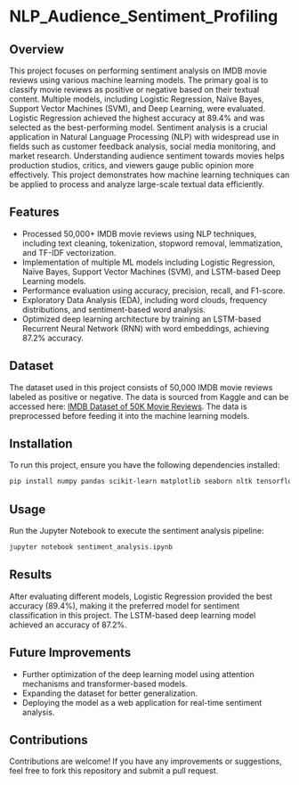 # NLP_Audience_Sentiment_Profiling

## Overview
This project focuses on performing sentiment analysis on IMDB movie reviews using various machine learning models. The primary goal is to classify movie reviews as positive or negative based on their textual content. Multiple models, including Logistic Regression, Naïve Bayes, Support Vector Machines (SVM), and Deep Learning, were evaluated. Logistic Regression achieved the highest accuracy at 89.4% and was selected as the best-performing model.
Sentiment analysis is a crucial application in Natural Language Processing (NLP) with widespread use in fields such as customer feedback analysis, social media monitoring, and market research. Understanding audience sentiment towards movies helps production studios, critics, and viewers gauge public opinion more effectively. This project demonstrates how machine learning techniques can be applied to process and analyze large-scale textual data efficiently.

## Features
- Processed 50,000+ IMDB movie reviews using NLP techniques, including text cleaning, tokenization, stopword removal, lemmatization, and TF-IDF vectorization.
- Implementation of multiple ML models including Logistic Regression, Naïve Bayes, Support Vector Machines (SVM), and LSTM-based Deep Learning models.
- Performance evaluation using accuracy, precision, recall, and F1-score.
- Exploratory Data Analysis (EDA), including word clouds, frequency distributions, and sentiment-based word analysis.
- Optimized deep learning architecture by training an LSTM-based Recurrent Neural Network (RNN) with word embeddings, achieving 87.2% accuracy.

## Dataset
The dataset used in this project consists of 50,000 IMDB movie reviews labeled as positive or negative. The data is sourced from Kaggle and can be accessed here: [IMDB Dataset of 50K Movie Reviews](https://www.kaggle.com/datasets/lakshmi25npathi/imdb-dataset-of-50k-movie-reviews). The data is preprocessed before feeding it into the machine learning models.

## Installation
To run this project, ensure you have the following dependencies installed:

```bash
pip install numpy pandas scikit-learn matplotlib seaborn nltk tensorflow keras
```

## Usage
Run the Jupyter Notebook to execute the sentiment analysis pipeline:

```bash
jupyter notebook sentiment_analysis.ipynb
```

## Results
After evaluating different models, Logistic Regression provided the best accuracy (89.4%), making it the preferred model for sentiment classification in this project. The LSTM-based deep learning model achieved an accuracy of 87.2%.

## Future Improvements
- Further optimization of the deep learning model using attention mechanisms and transformer-based models.
- Expanding the dataset for better generalization.
- Deploying the model as a web application for real-time sentiment analysis.

## Contributions
Contributions are welcome! If you have any improvements or suggestions, feel free to fork this repository and submit a pull request.

